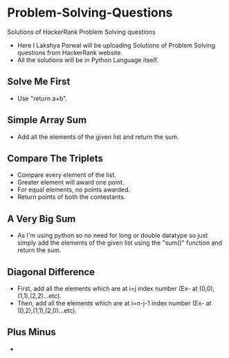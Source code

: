 # Problem-Solving-Questions
Solutions of HackerRank Problem Solving questions

- Here I Lakshya Porwal will be uploading Solutions of Problem Solving questions from HackerRank website.
- All the solutions will be in Python Language itself.

##
## Solve Me First
- Use "return a+b".

##
## Simple Array Sum
- Add all the elements of the given list and return the sum.

##
## Compare The Triplets
- Compare every element of the list.
- Greater element will award one point.
- For equal elements, no points awarded.
- Return points of both the contestants.

##
## A Very Big Sum
- As I'm using python so no need for long or double datatype so just simply add the elements of the given list using the "sum()" function and return the sum.

##
## Diagonal Difference
- First, add all the elements which are at i=j index number (Ex- at (0,0),(1,1),(2,2)...etc).
- Then, add all the elements which are at i=n-j-1 index number (Ex- at (0,2),(1,1),(2,0)...etc).

##
## Plus Minus
- 

